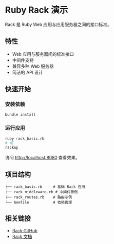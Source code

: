 # Ruby Rack 演示

Rack 是 Ruby Web 应用与应用服务器之间的接口标准。

## 特性

- Web 应用与服务器间的标准接口
- 中间件支持
- 兼容多种 Web 服务器
- 简洁的 API 设计

## 快速开始

### 安装依赖
```bash
bundle install
```

### 运行应用
```bash
ruby rack_basic.rb
# 或
rackup
```

访问 [http://localhost:8080](http://localhost:8080) 查看效果。

## 项目结构

```
├── rack_basic.rb     # 基础 Rack 应用
├── rack_middleware.rb # 中间件示例
├── rack_routes.rb    # 路由示例
└── Gemfile           # 依赖管理
```

## 相关链接

- [Rack GitHub](https://github.com/rack/rack)
- [Rack 文档](https://github.com/rack/rack#readme)